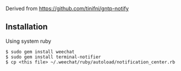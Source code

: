 Derived from https://github.com/tinifni/gntp-notify

Installation 
------------

Using system ruby

    $ sudo gem install weechat
    $ sudo gem install terminal-notifier
    $ cp <this file> ~/.weechat/ruby/autoload/notification_center.rb

